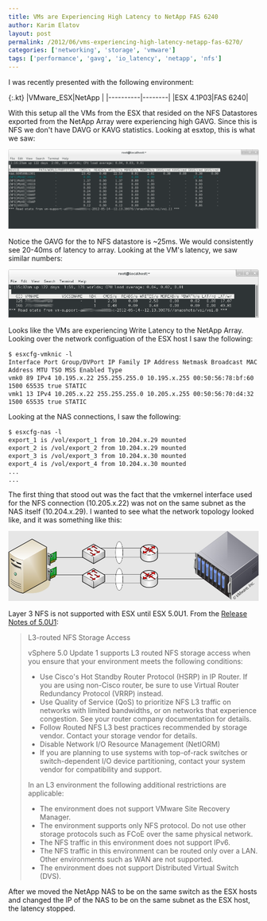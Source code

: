 ```yaml
---
title: VMs are Experiencing High Latency to NetApp FAS 6240
author: Karim Elatov
layout: post
permalink: /2012/06/vms-experiencing-high-latency-netapp-fas-6270/
categories: ['networking', 'storage', 'vmware']
tags: ['performance', 'gavg', 'io_latency', 'netapp', 'nfs']
---
```


I was recently presented with the following environment:

{:.kt}
|VMware_ESX|NetApp  |
|----------|--------|
|ESX 4.1P03|FAS 6240|

With this setup all the VMs from the ESX that resided on the NFS Datastores exported from the NetApp Array were experiencing high GAVG. Since this is NFS we don't have DAVG or KAVG statistics. Looking at esxtop, this is what we saw:

![nfs_ds_latency_1](https://github.com/elatov/uploads/raw/master/2012/06/nfs_ds_latency_1.png)

Notice the GAVG for the to NFS datastore is ~25ms. We would consistently see 20-40ms of latency to array. Looking at the VM's latency, we saw similar numbers:

![nfs_vm_latency_1](https://github.com/elatov/uploads/raw/master/2012/06/nfs_vm_latency_1.png)

Looks like the VMs are experiencing Write Latency to the NetApp Array. Looking over the network configuation of the ESX host I saw the following:


	$ esxcfg-vmknic -l
	Interface Port Group/DVPort IP Family IP Address Netmask Broadcast MAC Address MTU TSO MSS Enabled Type
	vmk0 89 IPv4 10.195.x.22 255.255.255.0 10.195.x.255 00:50:56:78:bf:60 1500 65535 true STATIC
	vmk1 13 IPv4 10.205.x.22 255.255.255.0 10.205.x.255 00:50:56:70:d4:32 1500 65535 true STATIC


Looking at the NAS connections, I saw the following:


	$ esxcfg-nas -l
	export_1 is /vol/export_1 from 10.204.x.29 mounted
	export_2 is /vol/export_2 from 10.204.x.29 mounted
	export_3 is /vol/export_3 from 10.204.x.30 mounted
	export_4 is /vol/export_4 from 10.204.x.30 mounted
	...
	...


The first thing that stood out was the fact that the vmkernel interface used for the NFS connection (10.205.x.22) was not on the same subnet as the NAS itself (10.204.x.29).
I wanted to see what the network topology looked like, and it was something like this:

![ESX-to-NetApp_L3](https://github.com/elatov/uploads/raw/master/2012/06/ESX-to-NetApp_L3.jpg)

Layer 3 NFS is not supported with ESX until ESX 5.0U1. From the [Release Notes of 5.0U1](https://www.vmware.com/support/vsphere5/doc/vsp_esxi50_u1_rel_notes.html):

> L3-routed NFS Storage Access
>
> vSphere 5.0 Update 1 supports L3 routed NFS storage access when you ensure that your environment meets the following conditions:
>
> *   Use Cisco's Hot Standby Router Protocol (HSRP) in IP Router. If you are using non-Cisco router, be sure to use Virtual Router Redundancy Protocol (VRRP) instead.
> *   Use Quality of Service (QoS) to prioritize NFS L3 traffic on networks with limited bandwidths, or on networks that experience congestion. See your router company documentation for details.
> *   Follow Routed NFS L3 best practices recommended by storage vendor. Contact your storage vendor for details.
> *   Disable Network I/O Resource Management (NetIORM)
> *   If you are planning to use systems with top-of-rack switches or switch-dependent I/O device partitioning, contact your system vendor for compatibility and support.
>
> In an L3 environment the following additional restrictions are applicable:
>
> *   The environment does not support VMware Site Recovery Manager.
> *   The environment supports only NFS protocol. Do not use other storage protocols such as FCoE over the same physical network.
> *   The NFS traffic in this environment does not support IPv6.
> *   The NFS traffic in this environment can be routed only over a LAN. Other environments such as WAN are not supported.
> *   The environment does not support Distributed Virtual Switch (DVS).

After we moved the NetApp NAS to be on the same switch as the ESX hosts and changed the IP of the NAS to be on the same subnet as the ESX host, the latency stopped.

